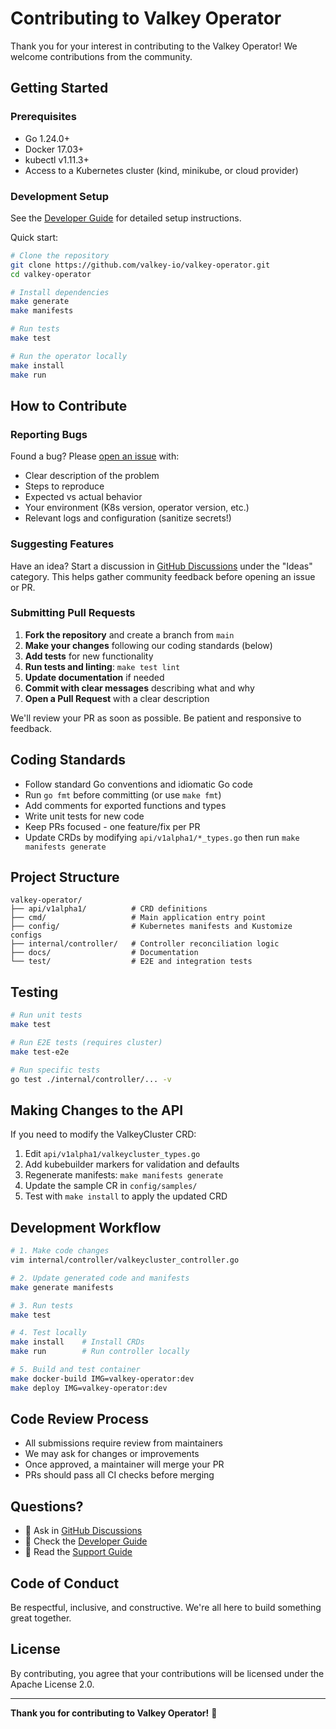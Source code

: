 # Contributing to Valkey Operator

Thank you for your interest in contributing to the Valkey Operator! We welcome contributions from the community.

## Getting Started

### Prerequisites

- Go 1.24.0+
- Docker 17.03+
- kubectl v1.11.3+
- Access to a Kubernetes cluster (kind, minikube, or cloud provider)

### Development Setup

See the [Developer Guide](./docs/developer-guide.md) for detailed setup instructions.

Quick start:

```bash
# Clone the repository
git clone https://github.com/valkey-io/valkey-operator.git
cd valkey-operator

# Install dependencies
make generate
make manifests

# Run tests
make test

# Run the operator locally
make install
make run
```

## How to Contribute

### Reporting Bugs

Found a bug? Please [open an issue](https://github.com/valkey-io/valkey-operator/issues/new) with:

- Clear description of the problem
- Steps to reproduce
- Expected vs actual behavior
- Your environment (K8s version, operator version, etc.)
- Relevant logs and configuration (sanitize secrets!)

### Suggesting Features

Have an idea? Start a discussion in [GitHub Discussions](https://github.com/valkey-io/valkey-operator/discussions) under the "Ideas" category. This helps gather community feedback before opening an issue or PR.

### Submitting Pull Requests

1. **Fork the repository** and create a branch from `main`
2. **Make your changes** following our coding standards (below)
3. **Add tests** for new functionality
4. **Run tests and linting**: `make test lint`
5. **Update documentation** if needed
6. **Commit with clear messages** describing what and why
7. **Open a Pull Request** with a clear description

We'll review your PR as soon as possible. Be patient and responsive to feedback.

## Coding Standards

- Follow standard Go conventions and idiomatic Go code
- Run `go fmt` before committing (or use `make fmt`)
- Add comments for exported functions and types
- Write unit tests for new code
- Keep PRs focused - one feature/fix per PR
- Update CRDs by modifying `api/v1alpha1/*_types.go` then run `make manifests generate`

## Project Structure

```
valkey-operator/
├── api/v1alpha1/          # CRD definitions
├── cmd/                   # Main application entry point
├── config/                # Kubernetes manifests and Kustomize configs
├── internal/controller/   # Controller reconciliation logic
├── docs/                  # Documentation
└── test/                  # E2E and integration tests
```

## Testing

```bash
# Run unit tests
make test

# Run E2E tests (requires cluster)
make test-e2e

# Run specific tests
go test ./internal/controller/... -v
```

## Making Changes to the API

If you need to modify the ValkeyCluster CRD:

1. Edit `api/v1alpha1/valkeycluster_types.go`
2. Add kubebuilder markers for validation and defaults
3. Regenerate manifests: `make manifests generate`
4. Update the sample CR in `config/samples/`
5. Test with `make install` to apply the updated CRD

## Development Workflow

```bash
# 1. Make code changes
vim internal/controller/valkeycluster_controller.go

# 2. Update generated code and manifests
make generate manifests

# 3. Run tests
make test

# 4. Test locally
make install    # Install CRDs
make run        # Run controller locally

# 5. Build and test container
make docker-build IMG=valkey-operator:dev
make deploy IMG=valkey-operator:dev
```

## Code Review Process

- All submissions require review from maintainers
- We may ask for changes or improvements
- Once approved, a maintainer will merge your PR
- PRs should pass all CI checks before merging

## Questions?

- 💬 Ask in [GitHub Discussions](https://github.com/valkey-io/valkey-operator/discussions)
- 📖 Check the [Developer Guide](./docs/developer-guide.md)
- 📝 Read the [Support Guide](./SUPPORT.md)

## Code of Conduct

Be respectful, inclusive, and constructive. We're all here to build something great together.

## License

By contributing, you agree that your contributions will be licensed under the Apache License 2.0.

---

**Thank you for contributing to Valkey Operator!** 🙌
